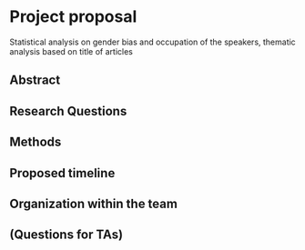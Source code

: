 # Project proposal
Statistical analysis on gender bias and occupation of the speakers, thematic analysis based on title of articles

## Abstract

## Research Questions

## Methods

## Proposed timeline

## Organization within the team

## (Questions for TAs)